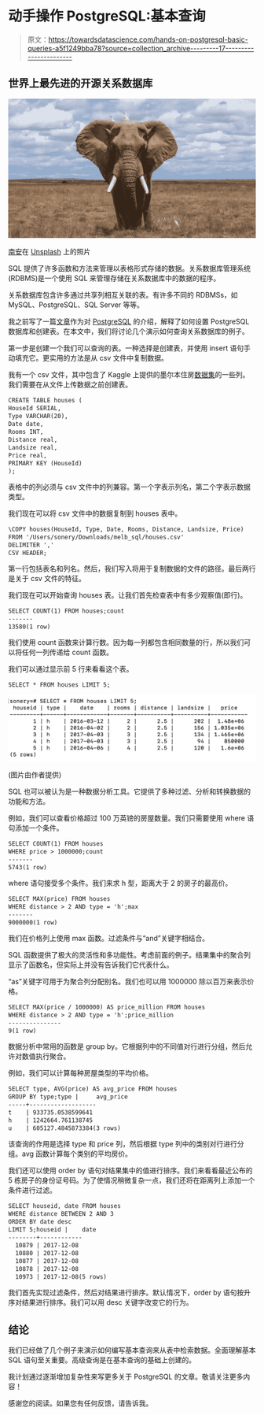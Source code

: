 # 动手操作 PostgreSQL:基本查询

> 原文：<https://towardsdatascience.com/hands-on-postgresql-basic-queries-a5f1249bba78?source=collection_archive---------17----------------------->

## 世界上最先进的开源关系数据库

![](img/e506abc179a376aeac0463cc397178f1.png)

[南安](https://unsplash.com/@bepnamanh?utm_source=unsplash&utm_medium=referral&utm_content=creditCopyText)在 [Unsplash](https://unsplash.com/s/photos/elephant?utm_source=unsplash&utm_medium=referral&utm_content=creditCopyText) 上的照片

SQL 提供了许多函数和方法来管理以表格形式存储的数据。关系数据库管理系统(RDBMS)是一个使用 SQL 来管理存储在关系数据库中的数据的程序。

关系数据库包含许多通过共享列相互关联的表。有许多不同的 RDBMSs，如 MySQL、PostgreSQL、SQL Server 等等。

我之前写了一篇[文章](/practical-introduction-to-postgresql-5f73d3d394e)作为对 [PostgreSQL](https://www.postgresql.org/) 的介绍，解释了如何设置 PostgreSQL 数据库和创建表。在本文中，我们将讨论几个演示如何查询关系数据库的例子。

第一步是创建一个我们可以查询的表。一种选择是创建表，并使用 insert 语句手动填充它。更实用的方法是从 csv 文件中复制数据。

我有一个 csv 文件，其中包含了 Kaggle 上提供的墨尔本住房[数据集](https://www.kaggle.com/anthonypino/melbourne-housing-market)的一些列。我们需要在从文件上传数据之前创建表。

```
CREATE TABLE houses (                                                                      HouseId SERIAL,                                                                                     Type VARCHAR(20),                                                                                   Date date,                                                                                          Rooms INT,                                                                                          Distance real,                                                                                      Landsize real,                                                                                      Price real,                                                                                         PRIMARY KEY (HouseId)                                                                               );
```

表格中的列必须与 csv 文件中的列兼容。第一个字表示列名，第二个字表示数据类型。

我们现在可以将 csv 文件中的数据复制到 houses 表中。

```
\COPY houses(HouseId, Type, Date, Rooms, Distance, Landsize, Price)                        FROM '/Users/sonery/Downloads/melb_sql/houses.csv'                                                  DELIMITER ','                                                                                       CSV HEADER;
```

第一行包括表名和列名。然后，我们写入将用于复制数据的文件的路径。最后两行是关于 csv 文件的特征。

我们现在可以开始查询 houses 表。让我们首先检查表中有多少观察值(即行)。

```
SELECT COUNT(1) FROM houses;count
-------
13580(1 row)
```

我们使用 count 函数来计算行数。因为每一列都包含相同数量的行，所以我们可以将任何一列传递给 count 函数。

我们可以通过显示前 5 行来看看这个表。

```
SELECT * FROM houses LIMIT 5;
```

![](img/a23f5817dd2477939f2e616198988330.png)

(图片由作者提供)

SQL 也可以被认为是一种数据分析工具。它提供了多种过滤、分析和转换数据的功能和方法。

例如，我们可以查看价格超过 100 万英镑的房屋数量。我们只需要使用 where 语句添加一个条件。

```
SELECT COUNT(1) FROM houses
WHERE price > 1000000;count
-------
5743(1 row)
```

where 语句接受多个条件。我们来求 h 型，距离大于 2 的房子的最高价。

```
SELECT MAX(price) FROM houses                                                              WHERE distance > 2 AND type = 'h';max
-------
9000000(1 row)
```

我们在价格列上使用 max 函数。过滤条件与“and”关键字相结合。

SQL 函数提供了极大的灵活性和多功能性。考虑前面的例子。结果集中的聚合列显示了函数名，但实际上并没有告诉我们它代表什么。

“as”关键字可用于为聚合列分配别名。我们也可以用 1000000 除以百万来表示价格。

```
SELECT MAX(price / 1000000) AS price_million FROM houses                                   WHERE distance > 2 AND type = 'h';price_million
---------------
9(1 row)
```

数据分析中常用的函数是 group by。它根据列中的不同值对行进行分组，然后允许对数值执行聚合。

例如，我们可以计算每种房屋类型的平均价格。

```
SELECT type, AVG(price) AS avg_price FROM houses                                           GROUP BY type;type |     avg_price
-----+-------------------
t    | 933735.0538599641
h    | 1242664.761138745
u    | 605127.4845873384(3 rows)
```

该查询的作用是选择 type 和 price 列，然后根据 type 列中的类别对行进行分组。avg 函数计算每个类别的平均房价。

我们还可以使用 order by 语句对结果集中的值进行排序。我们来看看最近公布的 5 栋房子的身份证号码。为了使情况稍微复杂一点，我们还将在距离列上添加一个条件进行过滤。

```
SELECT houseid, date FROM houses
WHERE distance BETWEEN 2 AND 3
ORDER BY date desc
LIMIT 5;houseid |    date
--------+------------
  10879 | 2017-12-08
  10880 | 2017-12-08
  10877 | 2017-12-08
  10878 | 2017-12-08
  10973 | 2017-12-08(5 rows)
```

我们首先实现过滤条件，然后对结果进行排序。默认情况下，order by 语句按升序对结果进行排序。我们可以用 desc 关键字改变它的行为。

## 结论

我们已经做了几个例子来演示如何编写基本查询来从表中检索数据。全面理解基本 SQL 语句至关重要。高级查询是在基本查询的基础上创建的。

我计划通过逐渐增加复杂性来写更多关于 PostgreSQL 的文章。敬请关注更多内容！

感谢您的阅读。如果您有任何反馈，请告诉我。